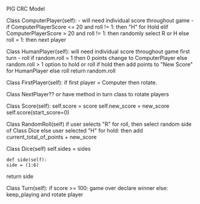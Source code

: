 PIG CRC Model

Class ComputerPlayer(self):
    - will need individual score throughout game
    - if ComputerPlayerScore <= 20 and roll != 1:
        then "H" for Hold
        elif ComputerPlayerScore > 20 and roll != 1:
            then randomly select R or H
        else roll = 1:
            then next player
            

Class HumanPlayer(self):
will need individual score throughout game
first turn - roll
    if random.roll = 1
        then 0 points
        change to ComputerPlayer
    else random.roll > 1
        option to hold or roll
            if hold
                then add points to "New Score" for HumanPlayer
            else roll
                return random.roll

Class FirstPlayer(self):
    if first player = Computer
        then rotate.

Class NextPlayer?? or have method in turn class to rotate players

Class Score(self):
    self.score = score
    self.new_score = new_score
    self.score(start_score=0)

Class RandomRoll(self)
    if user selects "R" for roll, 
        then select random side of Class Dice
    else user selected "H" for hold:
        then add current_total_of_points + new_score


Class Dice(self)
    self.sides = sides

    def side(self):
    side = (1:6)

return side

Class Turn(self):
    if score >= 100:
        game over
        declare winner
    else:
        keep_playing and rotate player